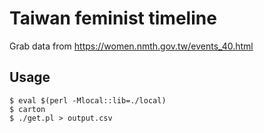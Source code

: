 
Taiwan feminist timeline
===

Grab data from <https://women.nmth.gov.tw/events_40.html>

## Usage

```shell
$ eval $(perl -Mlocal::lib=./local)
$ carton
$ ./get.pl > output.csv
```
